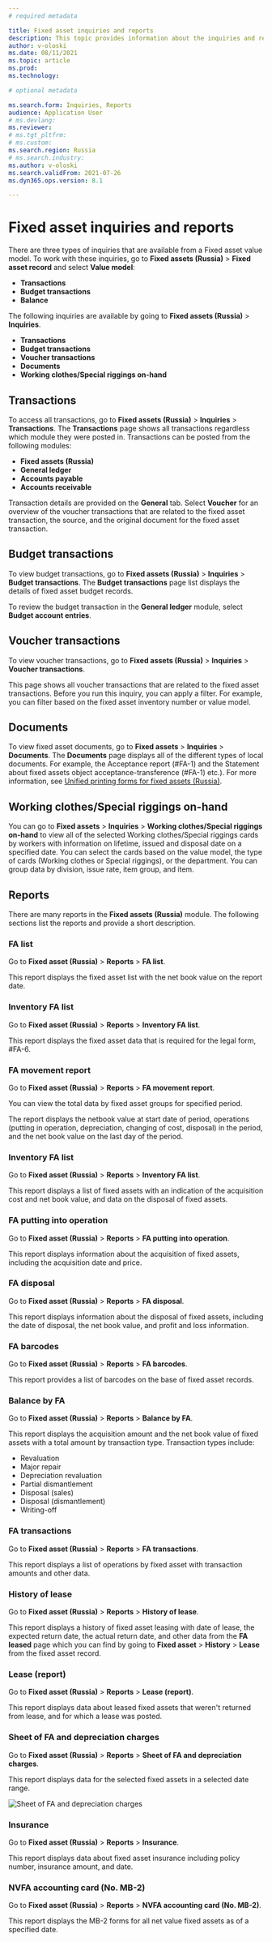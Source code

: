 ```yaml
---
# required metadata

title: Fixed asset inquiries and reports
description: This topic provides information about the inquiries and reports for fixed asset acquisitions for Russia.
author: v-oloski
ms.date: 08/11/2021
ms.topic: article
ms.prod: 
ms.technology: 

# optional metadata

ms.search.form: Inquiries, Reports
audience: Application User
# ms.devlang: 
ms.reviewer: 
# ms.tgt_pltfrm: 
# ms.custom: 
ms.search.region: Russia
# ms.search.industry: 
ms.author: v-oloski
ms.search.validFrom: 2021-07-26
ms.dyn365.ops.version: 8.1

---
```

# Fixed asset inquiries and reports

There are three types of inquiries that are available from a Fixed asset value model. To work with these inquiries, go to **Fixed assets (Russia)** > **Fixed asset record** and select **Value model**:

- **Transactions**
- **Budget transactions**
- **Balance**

The following inquiries are available by going to **Fixed assets (Russia)** > **Inquiries**.

- **Transactions**
- **Budget transactions**
- **Voucher transactions**
- **Documents**
- **Working clothes/Special riggings on-hand**

## Transactions

To access all transactions, go to **Fixed assets (Russia)** > **Inquiries** > **Transactions**. The **Transactions** page shows all transactions regardless which module they
were posted in. Transactions can be posted from the following modules:

- **Fixed assets (Russia)**
- **General ledger**
- **Accounts payable**
- **Accounts receivable**

Transaction details are provided on the **General** tab. Select **Voucher** for an overview of the voucher transactions that are related to the fixed asset transaction, the source, and the original document for the fixed asset transaction.

## Budget transactions

To view budget transactions, go to **Fixed assets (Russia)** > **Inquiries** > **Budget transactions**. The **Budget transactions** page list displays the details of fixed asset budget records.

To review the budget transaction in the **General ledger** module, select **Budget account entries**.

## Voucher transactions

To view voucher transactions, go to **Fixed assets (Russia)** > **Inquiries** > **Voucher transactions**.

This page shows all voucher transactions that are related to the fixed asset transactions. Before you run this inquiry, you can apply a filter. For example, you can filter based on the fixed asset inventory number or value model.

## Documents

To view fixed asset documents, go to **Fixed assets** > **Inquiries** > **Documents**. The **Documents** page displays all of the different types of local documents. For example, the Acceptance report (\#FA-1) and the Statement about fixed assets object acceptance-transference (\#FA-1) etc.). For more information, see [Unified printing forms for fixed assets (Russia)](printing-forms-fixed-assets.md).

## Working clothes/Special riggings on-hand

You can go to **Fixed assets** > **Inquiries** > **Working clothes/Special riggings on-hand** to view all of the selected Working clothes/Special riggings cards by workers with information on lifetime, issued and disposal date on a specified date. You can select the cards based on the value model, the type of cards (Working clothes or Special riggings), or the department. You can group data by division, issue rate, item group, and item. 

## Reports

There are many reports in the **Fixed assets (Russia)** module. The following sections list the reports and provide a short description.

### FA list

Go to **Fixed asset (Russia)** > **Reports** > **FA list**.

This report displays the fixed asset list with the net book value on the report date.

### Inventory FA list

Go to **Fixed asset (Russia)** > **Reports** > **Inventory FA list**.

This report displays the fixed asset data that is required for the legal form, \#FA-6.

### FA movement report

Go to **Fixed asset (Russia)** > **Reports** > **FA movement report**.

You can view the total data by fixed asset groups for specified period.

The report displays the netbook value at start date of period, operations (putting in operation, depreciation, changing of cost, disposal) in the period, and the net book value on the last day of the period.

### Inventory FA list

Go to **Fixed asset (Russia)** > **Reports** > **Inventory FA list**.

This report displays a list of fixed assets with an indication of the acquisition cost and net book value, and data on the disposal of fixed assets.

### FA putting into operation

Go to **Fixed asset (Russia)** > **Reports** > **FA putting into operation**.

This report displays information about the acquisition of fixed assets, including the acquisition date and price.

### FA disposal

Go to **Fixed asset (Russia)** > **Reports** > **FA disposal**.

This report displays information about the disposal of fixed assets, including the date of disposal, the net book value, and profit and loss information.

### FA barcodes

Go to **Fixed asset (Russia)** > **Reports** > **FA barcodes**.

This report provides a list of barcodes on the base of fixed asset records.

### Balance by FA

Go to **Fixed asset (Russia)** > **Reports** > **Balance by FA**.

This report displays the acquisition amount and the net book value of fixed assets with a total amount by transaction type. Transaction types include:

   - Revaluation
   - Major repair 
   - Depreciation revaluation 
   - Partial dismantlement 
   - Disposal (sales)
   - Disposal (dismantlement) 
   - Writing-off

### FA transactions

Go to **Fixed asset (Russia)** > **Reports** > **FA transactions**.

This report displays a list of operations by fixed asset with transaction amounts and other data.

### History of lease

Go to **Fixed asset (Russia)** > **Reports** > **History of lease**.

This report displays a history of fixed asset leasing with date of lease, the expected return date, the actual return date, and other data from the **FA leased** page which you can find by going to **Fixed asset** > **History** > **Lease** from the fixed asset record.

### Lease (report)

Go to **Fixed asset (Russia)** > **Reports** > **Lease (report)**.

This report displays data about leased fixed assets that weren't returned from lease, and for which a lease was posted.

### Sheet of FA and depreciation charges

Go to **Fixed asset (Russia)** > **Reports** > **Sheet of FA and depreciation charges**.

This report displays data for the selected fixed assets in a selected date range.

![Sheet of FA and depreciation charges](media/RUS-sheet-of-FA-and-depreciation.png)

### Insurance

Go to **Fixed asset (Russia)** > **Reports** > **Insurance**.

This report displays data about fixed asset insurance including policy number, insurance amount, and date.

### NVFA accounting card (No. MB-2)

Go to **Fixed asset (Russia)** > **Reports** > **NVFA accounting card (No. MB-2)**.

This report displays the MB-2 forms for all net value fixed assets as of a specified date.
